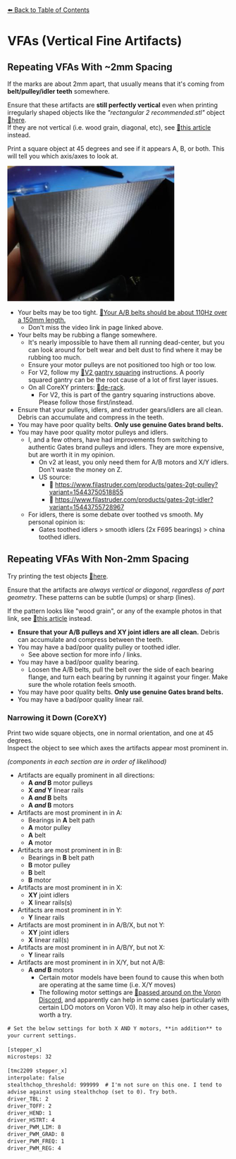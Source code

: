 [:arrow_left: Back to Table of Contents](/README.md)
# VFAs (Vertical Fine Artifacts)
## Repeating VFAs With ~2mm Spacing
If the marks are about 2mm apart, that usually means that it's coming from **belt/pulley/idler teeth** somewhere. 

Ensure that these artifacts are **still perfectly vertical** even when printing irregularly shaped objects like the *"rectangular 2 recommended.stl"* object [:page_facing_up:here](https://mihaidesigns.com/pages/inconsistent-extrusion-test). \
If they are not vertical (i.e. wood grain, diagonal, etc), see [:page_facing_up:this article](/articles/troubleshooting/bmg_clockwork_backlash.md) instead.

Print a square object at 45 degrees and see if it appears A, B, or both. This will tell you which axis/axes to look at.

![](/images/troubleshooting/ToothMarks.png)

- Your belts may be too tight. [:page_facing_up:Your A/B belts should be about 110Hz over a 150mm length.](https://docs.vorondesign.com/tuning/secondary_printer_tuning.html#belt-tension)
    - Don't miss the video link in page linked above. 
- Your belts may be rubbing a flange somewhere.
    - It's nearly impossible to have them all running dead-center, but you can look around for belt wear and belt dust to find where it may be rubbing too much.
    - Ensure your motor pulleys are not positioned too high or too low.
    - For V2, follow my [:page_facing_up:V2 gantry squaring](/articles/voron_v2_gantry_squaring.md) instructions. A poorly squared gantry can be the root cause of a lot of first layer issues.
    - On all CoreXY printers: [:page_facing_up:de-rack](https://www.youtube.com/watch?v=cOn6u9kXvy0). 
        - For V2, this is part of the gantry squaring instructions above. Please follow those first/instead.
- Ensure that your pulleys, idlers, and extruder gears/idlers are all clean. Debris can accumulate and compress in the teeth. 
- You may have poor quality belts. **Only use genuine Gates brand belts.**
- You may have poor quality motor pulleys and idlers.
    - I, and a few others, have had improvements from switching to authentic Gates brand pulleys and idlers. They are more expensive, but are worth it in my opinion. 
        - On v2 at least, you only need them for A/B motors and X/Y idlers. Don't waste the money on Z.
        - US source:
            - :page_facing_up: https://www.filastruder.com/products/gates-2gt-pulley?variant=15443750518855
            - :page_facing_up: https://www.filastruder.com/products/gates-2gt-idler?variant=15443755728967
    - For idlers, there is some debate over toothed vs smooth. My personal opinion is:
        - Gates toothed idlers > smooth idlers (2x F695 bearings) > china toothed idlers.
## Repeating VFAs With Non-2mm Spacing

Try printing the test objects [:page_facing_up:here](https://mihaidesigns.com/pages/inconsistent-extrusion-test).

Ensure that the artifacts are *always vertical or diagonal, regardless of part geometry*. These patterns can be subtle (lumps) or sharp (lines).

If the pattern looks like "wood grain", or any of the example photos in that link, see [:page_facing_up:this article](/articles/troubleshooting/bmg_clockwork_backlash.md) instead.

- **Ensure that your A/B pulleys and XY joint idlers are all clean.** Debris can accumulate and compress between the teeth.
- You may have a bad/poor quality pulley or toothed idler.
    - See above section for more info / links.
- You may have a bad/poor quality bearing.
    - Loosen the A/B belts, pull the belt over the side of each bearing flange, and turn each bearing by running it against your finger. Make sure the whole rotation feels smooth.
- You may have poor quality belts. **Only use genuine Gates brand belts.**
- You may have a bad/poor quality linear rail.

### Narrowing it Down (CoreXY)
Print two wide square objects, one in normal orientation, and one at 45 degrees. \
Inspect the object to see which axes the artifacts appear most prominent in.

*(components in each section are in order of likelihood)*
- Artifacts are equally prominent in all directions:
    - **A *and* B** motor pulleys
    - **X *and* Y** linear rails
    - **A *and* B** belts
    - **A *and* B** motors
- Artifacts are most prominent in in A:
    - Bearings in **A** belt path
    - **A** motor pulley
    - **A** belt
    - **A** motor
- Artifacts are most prominent in in B:
    - Bearings in **B** belt path
    - **B** motor pulley
    - **B** belt
    - **B** motor
- Artifacts are most prominent in in X:
    - **XY** joint idlers
    - **X** linear rails(s)
- Artifacts are most prominent in in Y:
    - **Y** linear rails
- Artifacts are most prominent in in A/B/X, but not Y:
    - **XY** joint idlers
    - **X** linear rail(s)
- Artifacts are most prominent in in A/B/Y, but not X:
    - **Y** linear rails
- Artifacts are most prominent in in X/Y, but not A/B:
    - **A *and* B** motors
        - Certain motor models have been found to cause this when both are operating at the same time (i.e. X/Y moves)
        - The following motor settings are [:page_facing_up:passed around on the Voron Discord](https://discord.com/channels/460117602945990666/696930677161197640/925934388703793192), and apparently can help in some cases (particularly with certain LDO motors on Voron V0). It may also help in other cases, worth a try.
```
# Set the below settings for both X AND Y motors, **in addition** to your current settings.

[stepper_x]
microsteps: 32

[tmc2209 stepper_x]
interpolate: false
stealthchop_threshold: 999999  # I'm not sure on this one. I tend to advise against using stealthchop (set to 0). Try both.
driver_TBL: 2
driver_TOFF: 2
driver_HEND: 1
driver_HSTRT: 4
driver_PWM_LIM: 8 
driver_PWM_GRAD: 8
driver_PWM_FREQ: 1
driver_PWM_REG: 4
```